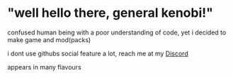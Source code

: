 # "well hello there, general kenobi!"


confused human being with a poor understanding of code, yet i decided to make game and mod(packs)

i dont use githubs social feature a lot, reach me at my [Discord](https://discord.gg/NTYMgvZeM7)

appears in many flavours
<!--
**CreepTV/CreepTV** is a ✨ _special_ ✨ repository because its `README.md` (this file) appears on your GitHub profile.

Here are some ideas to get you started:

- 🔭 I’m currently working on ...
- 🌱 I’m currently learning ...
- 👯 I’m looking to collaborate on ...
- 🤔 I’m looking for help with ...
- 💬 Ask me about ...
- 📫 How to reach me: ...
- 😄 Pronouns: ...
- ⚡ Fun fact: ...
-->

